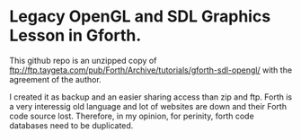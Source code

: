 # Legacy OpenGL and SDL Graphics Lesson in Gforth.

This github repo is an unzipped copy of ftp://ftp.taygeta.com/pub/Forth/Archive/tutorials/gforth-sdl-opengl/ with the agreement of the author.

I created it as backup and an easier sharing access than zip and ftp. Forth is a very interessig old language and lot of websites are down and their Forth code source lost. Therefore, in my opinion, for perinity, forth code databases need to be duplicated.
